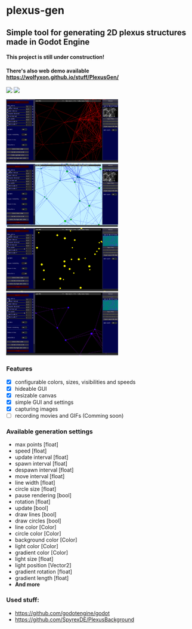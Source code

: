 # plexus-gen
## Simple tool for generating 2D plexus structures made in Godot Engine
#### This project is still under construction!
#### There's also web demo available https://wolfyxon.github.io/stuff/PlexusGen/
![](https://img.shields.io/github/downloads/Wolfyxon/plexus-gen/total) ![](https://img.shields.io/github/v/tag/Wolfyxon/plexus-gen)
<p float="left">
<img src="https://raw.githubusercontent.com/Wolfyxon/plexus-gen/main/github/img/screenshot1.png" width="300px"> <img src="https://raw.githubusercontent.com/Wolfyxon/plexus-gen/main/github/img/screenshot2.png" width="300px"> <img src="https://raw.githubusercontent.com/Wolfyxon/plexus-gen/main/github/img/screenshot3.png" width="300px"> <img src="https://raw.githubusercontent.com/Wolfyxon/plexus-gen/main/github/img/screenshot4.png" width="300px">
</p>

### Features
- [x] configurable colors, sizes, visibilities and speeds
- [x] hideable GUI
- [x] resizable canvas 
- [x] simple GUI and settings
- [x] capturing images 
- [ ] recording movies and GIFs (Comming soon)

### Available generation settings
- max points [float]
- speed [float]
- update interval [float]
- spawn interval [float]
- despawn interval [float]
- move interval [float]
- line width [float]
- circle size [float]
- pause rendering [bool]
- rotation [float]
- update [bool]
- draw lines [bool]
- draw circles [bool]
- line color [Color]
- circle color [Color]
- background color [Color]
- light color [Color]
- gradient color [Color]
- light size [float]
- light position [Vector2]
- gradient rotation [float]
- gradient length [float]
- **And more**

### Used stuff:
- https://github.com/godotengine/godot
- https://github.com/SpyrexDE/PlexusBackground
